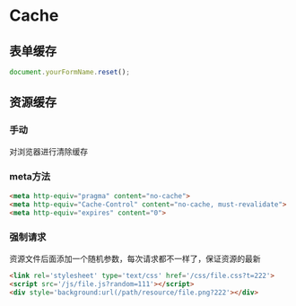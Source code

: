 # Cache

## 表单缓存
```javascript
document.yourFormName.reset();
```

## 资源缓存

### 手动
对浏览器进行清除缓存

### meta方法
```html
<meta http-equiv="pragma" content="no-cache">
<meta http-equiv="Cache-Control" content="no-cache, must-revalidate">
<meta http-equiv="expires" content="0">
```

### 强制请求
资源文件后面添加一个随机参数，每次请求都不一样了，保证资源的最新
```html
<link rel='stylesheet' type='text/css' href='/css/file.css?t=222'>
<script src='/js/file.js?random=111'></script>
<div style='background:url(/path/resource/file.png?222'></div>
```